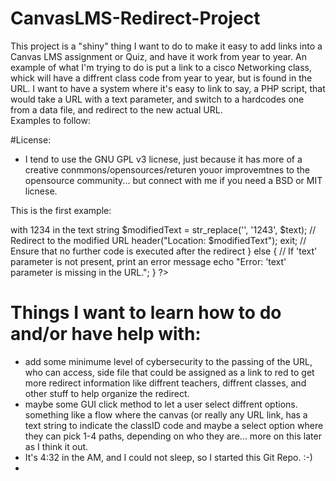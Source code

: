 # CanvasLMS-Redirect-Project

This project is a "shiny" thing I want to do to make it easy to add links into a Canvas LMS assignment or Quiz, and have it work from year to year.  An example of what I'm trying to do is put a link to a cisco Networking class, whick will have a diffrent class code from year to year, but is found in the URL.  I want to have a system where it's easy to link to say, a PHP script, that would take a URL with a text parameter, and switch to a hardcodes one from a data file, and redirect to the new actual URL.  
Examples to follow:

#License: 
- I tend to use the GNU GPL v3 licnese, just because it has more of a creative conmmons/opensources/returen youor improvemtnes to the opensource community... but connect with me if you need a BSD or MIT licnese.

This is the first example:
<?php

// Check if the 'text' parameter is present in the URL
if(isset($_GET['text'])) {
    // Get the value of the 'text' parameter
    $text = $_GET['text'];
    
    // Replace <class_code> with 1234 in the text string
    $modifiedText = str_replace('<class_code>', '1243', $text);
    
    // Redirect to the modified URL
    header("Location: $modifiedText");
    exit; // Ensure that no further code is executed after the redirect
} else {
    // If 'text' parameter is not present, print an error message
    echo "Error: 'text' parameter is missing in the URL.";
}

?>

# Things I want to learn how to do and/or have help with:
- add some minimume level of cybersecurity to the passing of the URL, who can access, side file that could be assigned as a link to red to get more redirect information like diffrent teachers, diffrent classes, and other stuff to help organize the redirect.
- maybe some GUI click method to let a user select diffrent options.  something like a flow where the canvas (or really any URL link, has a text string to indicate the classID code and maybe a select option where they can pick 1-4 paths, depending on who they are... more on this later as I think it out.
- It's 4:32 in the AM, and I could not sleep, so I started this Git Repo. :-)
- 
